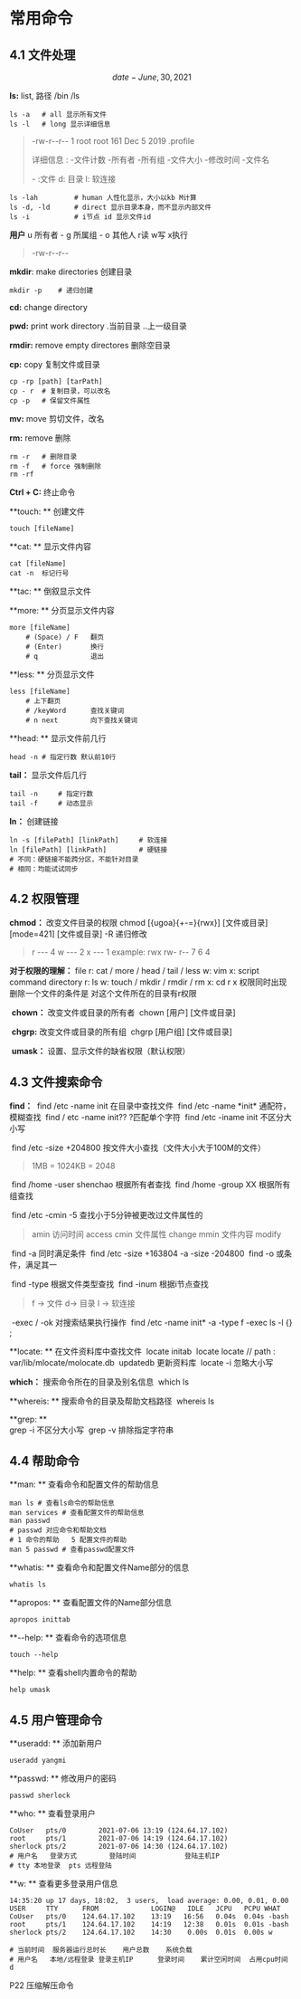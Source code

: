 # 常用命令

## 4.1 文件处理

$$
date - June, 30, 2021
$$

**ls:**	 list, 路径 /bin /ls

```shell
ls -a	# all 显示所有文件
ls -l	# long 显示详细信息
```



> -rw-r--r--  1 root root   161 Dec  5  2019 .profile
>
> 详细信息 :
> -文件计数 -所有者 -所有组 -文件大小 -修改时间 -文件名
>
> \- :文件	d: 目录	l: 软连接

```shell 
ls -lah			# human 人性化显示，大小以kb M计算
ls -d, -ld	    # direct 显示目录本身，而不显示内部文件
ls -i			# i节点 id 显示文件id
```

**用户**
	u 所有者 - g 所属组 - o 其他人
	r读 w写 x执行

> \-rw-r--r--

**mkdir**: 	make directories  创建目录

```shell
mkdir -p	# 递归创建
```

**cd:**	change directory

**pwd:**	print work directory 
	.当前目录	..上一级目录

**rmdir:**	remove empty directores 删除空目录

**cp:**	copy 复制文件或目录

```shell
cp -rp [path] [tarPath]
cp - r	# 复制目录，可以改名
cp -p	# 保留文件属性
```

**mv:**	move 剪切文件，改名

**rm:**	remove 删除

```shell
rm -r	# 删除目录
rm -f	# force	强制删除
rm -rf
```

**Ctrl + C:**	终止命令

**touch: ** 	创建文件

```shell
touch [fileName]
```

**cat: ** 	显示文件内容

```shell
cat [fileName]
cat -n	标记行号
```

**tac: ** 	倒叙显示文件

**more: ** 	分页显示文件内容

```shell
more [fileName]
	# (Space) / F	翻页
	# (Enter)		换行
	# q				退出
```

**less: ** 	分页显示文件

```shell 
less [fileName]
	# 上下翻页
	# /keyWord		查找关键词
	# n	next   		向下查找关键词
```

**head: ** 	显示文件前几行

```shell
head -n	# 指定行数 默认前10行
```

**tail：** 	显示文件后几行

```shell
tail -n 	# 指定行数
tail -f		# 动态显示
```

**ln：** 	创建链接

```shell
ln -s [filePath] [linkPath]		# 软连接
ln [filePath] [linkPath]		# 硬链接
# 不同：硬链接不能跨分区，不能针对目录
# 相同：均能试试同步
```

## 4.2 权限管理

**chmod：** 	改变文件目录的权限
	chmod [{ugoa}{+-=}{rwx}] [文件或目录] 
	[mode=421] [文件或目录]
	-R 递归修改

> r  --- 4
> w --- 2
> x --- 1
> example: rwx rw- r--   7 6 4

**对于权限的理解：**
	file						r: cat / more / head / tail / less
                                  w: vim
								  x: script   command
	directory             r: ls
                                  w: touch / mkdir / rmdir / rm
								  x: cd 
	r x 权限同时出现
	删除一个文件的条件是 对这个文件所在的目录有r权限

​	**chown：** 	改变文件或目录的所有者
​		chown [用户] [文件或目录]

​	**chgrp:** 	 改变文件或目录的所有组
​		chgrp [用户组] [文件或目录]

​	**umask：** 	设置、显示文件的缺省权限（默认权限）

## 4.3 文件搜索命令

**find：** 
​		find /etc -name init		在目录中查找文件
​		find /etc -name \*init*		通配符，模糊查找
​		find / etc -name init??		?匹配单个字符
​		find /etc -iname init			不区分大小写

​		find /etc -size +204800		按文件大小查找（文件大小大于100M的文件）

> 1MB = 1024KB = 2048

​		find /home -user shenchao		根据所有者查找
​		find /home -group XX				根据所有组查找

​		find /etc -cmin -5		查找小于5分钟被更改过文件属性的

> amin	访问时间 	access
> cmin	文件属性	change
> mmin	文件内容	modify

​		find -a		同时满足条件
​			find /etc -size +163804 -a -size -204800
​		find -o		或条件，满足其一

​		find -type 	根据文件类型查找
​		find -inum	根据i节点查找

> f -> 文件	d-> 目录	l -> 软连接

​		-exec / -ok 		对搜索结果执行操作
​			find /etc -name init\* -a -type f -exec ls -l {} \;

**locate: ** 	在文件资料库中查找文件
​		locate initab
​			locate locate // path : var/lib/mlocate/molocate.db
​		updatedb		更新资料库
​		locate -i			忽略大小写

**which：** 	搜索命令所在的目录及别名信息
​		which ls

**whereis: ** 	搜索命令的目录及帮助文档路径
​		whereis ls

**grep: ** 	
​		grep -i 		不区分大小写
​		grep -v		排除指定字符串

## 4.4 帮助命令

**man: ** 	查看命令和配置文件的帮助信息

```shell 
man ls # 查看ls命令的帮助信息
man services # 查看配置文件的帮助信息
man passwd 
# passwd 对应命令和帮助文档
# 1 命令的帮助	5 配置文件的帮助
man 5 passwd # 查看passwd配置文件
```

**whatis: ** 	查看命令和配置文件Name部分的信息

```shell
whatis ls
```

**apropos: ** 	查看配置文件的Name部分信息

```shell 
apropos inittab
```

**--help: ** 	查看命令的选项信息

```shell
touch --help
```

**help: ** 	查看shell内置命令的帮助

```shell
help umask
```

## 4.5 用户管理命令

**useradd: ** 	添加新用户

```shell
useradd yangmi
```

**passwd: ** 	修改用户的密码

```shell
passwd sherlock
```

**who: ** 	查看登录用户

```shell
CoUser   pts/0        2021-07-06 13:19 (124.64.17.102)
root     pts/1        2021-07-06 14:19 (124.64.17.102)
sherlock pts/2        2021-07-06 14:30 (124.64.17.102)
# 用户名	登录方式		登陆时间			登陆主机IP
# tty 本地登录	pts 远程登陆
```

**w: ** 	查看更多登录用户信息

```shell
14:35:20 up 17 days, 18:02,  3 users,  load average: 0.00, 0.01, 0.00
USER     TTY      FROM             LOGIN@   IDLE   JCPU   PCPU WHAT
CoUser   pts/0    124.64.17.102    13:19   16:56   0.04s  0.04s -bash
root     pts/1    124.64.17.102    14:19   12:38   0.01s  0.01s -bash
sherlock pts/2    124.64.17.102    14:30    0.00s  0.01s  0.00s w

# 当前时间	服务器运行总时长	用户总数	系统负载
# 用户名	本地/远程登录	登录主机IP		登录时间	累计空闲时间	占用cpu时间	d	
```



P22 压缩解压命令

